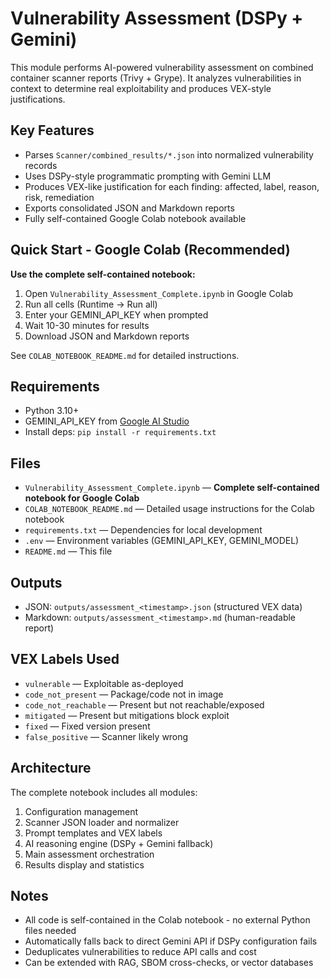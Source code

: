 # Vulnerability Assessment (DSPy + Gemini)

This module performs AI-powered vulnerability assessment on combined container scanner reports (Trivy + Grype). It analyzes vulnerabilities in context to determine real exploitability and produces VEX-style justifications.

## Key Features
- Parses `Scanner/combined_results/*.json` into normalized vulnerability records
- Uses DSPy-style programmatic prompting with Gemini LLM
- Produces VEX-like justification for each finding: affected, label, reason, risk, remediation
- Exports consolidated JSON and Markdown reports
- Fully self-contained Google Colab notebook available

## Quick Start - Google Colab (Recommended)

**Use the complete self-contained notebook:**
1. Open `Vulnerability_Assessment_Complete.ipynb` in Google Colab
2. Run all cells (Runtime → Run all)
3. Enter your GEMINI_API_KEY when prompted
4. Wait 10-30 minutes for results
5. Download JSON and Markdown reports

See `COLAB_NOTEBOOK_README.md` for detailed instructions.

## Requirements
- Python 3.10+
- GEMINI_API_KEY from [Google AI Studio](https://makersuite.google.com/app/apikey)
- Install deps: `pip install -r requirements.txt`

## Files
- `Vulnerability_Assessment_Complete.ipynb` — **Complete self-contained notebook for Google Colab**
- `COLAB_NOTEBOOK_README.md` — Detailed usage instructions for the Colab notebook
- `requirements.txt` — Dependencies for local development
- `.env` — Environment variables (GEMINI_API_KEY, GEMINI_MODEL)
- `README.md` — This file

## Outputs
- JSON: `outputs/assessment_<timestamp>.json` (structured VEX data)
- Markdown: `outputs/assessment_<timestamp>.md` (human-readable report)

## VEX Labels Used
- `vulnerable` — Exploitable as-deployed
- `code_not_present` — Package/code not in image
- `code_not_reachable` — Present but not reachable/exposed
- `mitigated` — Present but mitigations block exploit
- `fixed` — Fixed version present
- `false_positive` — Scanner likely wrong

## Architecture
The complete notebook includes all modules:
1. Configuration management
2. Scanner JSON loader and normalizer
3. Prompt templates and VEX labels
4. AI reasoning engine (DSPy + Gemini fallback)
5. Main assessment orchestration
6. Results display and statistics

## Notes
- All code is self-contained in the Colab notebook - no external Python files needed
- Automatically falls back to direct Gemini API if DSPy configuration fails
- Deduplicates vulnerabilities to reduce API calls and cost
- Can be extended with RAG, SBOM cross-checks, or vector databases
